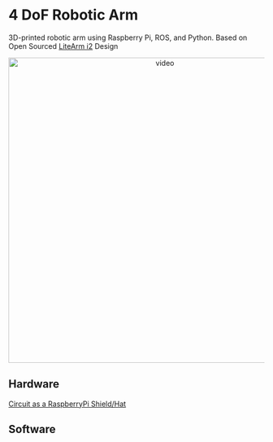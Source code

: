 # 4 DoF Robotic Arm
3D-printed robotic arm using Raspberry Pi, ROS, and Python. Based on Open Sourced [LiteArm i2](https://www.thingiverse.com/thing:480446) Design


<p align="center">
 <img src="https://github.com/estods3/raspberrypi-LiteArmi2/blob/master/rosreplay.gif" alt="video" width="600"/>
</p>


## Hardware

[Circuit as a RaspberryPi Shield/Hat](https://github.com/estods3/raspberrypi-LiteArmi2/blob/master/robotarm_circuitboard.jpg)

## Software
